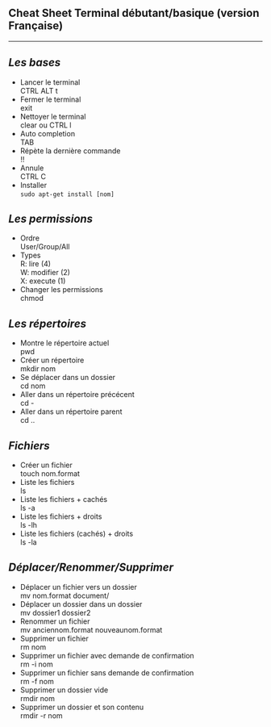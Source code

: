 ## **Cheat Sheet Terminal débutant/basique** (version Française) ## 
---

## _Les bases_ ##

- Lancer le terminal  
CTRL ALT t 
- Fermer le terminal  
exit
- Nettoyer le terminal  
clear ou CTRL l
- Auto completion  
TAB
- Répète la dernière commande   
!!
- Annule   
CTRL C 
- Installer   
`sudo apt-get install [nom]`  

## _Les permissions_ ##

- Ordre  
User/Group/All
- Types  
R: lire (4)  
W: modifier (2)  
X: execute (1)  
- Changer les permissions  
chmod

## _Les répertoires_ ##

- Montre le répertoire actuel  
pwd
- Créer un répertoire  
mkdir nom
- Se déplacer dans un dossier   
cd nom
- Aller dans un répertoire précécent   
cd -
- Aller dans un répertoire parent  
cd ..

## _Fichiers_ ##

- Créer un fichier  
touch nom.format
- Liste les fichiers  
ls
- Liste les fichiers + cachés  
ls -a
- Liste les fichiers + droits   
ls -lh
- Liste les fichiers (cachés) + droits  
ls -la

## _Déplacer/Renommer/Supprimer_ ##

- Déplacer un fichier vers un dossier  
mv nom.format document/
- Déplacer un dossier dans un dossier   
mv dossier1 dossier2
- Renommer un fichier  
mv anciennom.format nouveaunom.format
- Supprimer un fichier  
rm nom
- Supprimer un fichier avec demande de confirmation  
rm -i nom
- Supprimer un fichier sans demande de confirmation   
rm -f nom 
- Supprimer un dossier vide  
rmdir nom 
- Supprimer un dossier et son contenu  
rmdir -r nom





